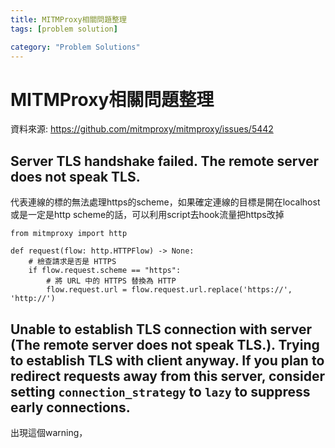 ```yaml
---
title: MITMProxy相關問題整理
tags: [problem solution]

category: "Problem Solutions"
---
```


# MITMProxy相關問題整理
資料來源: https://github.com/mitmproxy/mitmproxy/issues/5442
## Server TLS handshake failed. The remote server does not speak TLS.
代表連線的標的無法處理https的scheme，如果確定連線的目標是開在localhost或是一定是http scheme的話，可以利用script去hook流量把https改掉
```python!
from mitmproxy import http

def request(flow: http.HTTPFlow) -> None:
    # 檢查請求是否是 HTTPS
    if flow.request.scheme == "https":
        # 將 URL 中的 HTTPS 替換為 HTTP
        flow.request.url = flow.request.url.replace('https://', 'http://')
```
## Unable to establish TLS connection with server (The remote server does not speak TLS.). Trying to establish TLS with client anyway. If you plan to redirect requests away from this server, consider setting `connection_strategy` to `lazy` to suppress early connections.
出現這個warning，